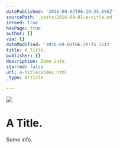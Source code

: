 ```yaml
---
datePublished: '2016-09-02T06:29:35.666Z'
sourcePath: _posts/2016-09-01-a-title.md
inFeed: true
hasPage: true
author: []
via: {}
dateModified: '2016-09-02T06:29:35.154Z'
title: A Title.
publisher: {}
description: Some info.
starred: false
url: a-title/index.html
_type: Article

---
```

![](https://the-grid-user-content.s3-us-west-2.amazonaws.com/8a8afe26-ecf8-48e1-b805-5307e983f032.jpg)

# A Title.

Some info.